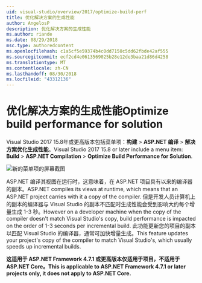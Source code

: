 ```yaml
---
uid: visual-studio/overview/2017/optimize-build-perf
title: 优化解决方案的生成性能
author: AngelosP
description: 优化解决方案的生成性能
ms.author: riande
ms.date: 08/29/2018
msc.type: authoredcontent
ms.openlocfilehash: c1a5cf5e59374b4c0dd7150c5dd62fbde42af555
ms.sourcegitcommit: ecf2cd4e0613569025b28e12de3baa21d86d4258
ms.translationtype: MT
ms.contentlocale: zh-CN
ms.lasthandoff: 08/30/2018
ms.locfileid: "43312136"
---
```

# <a name="optimize-build-performance-for-solution"></a><span data-ttu-id="47844-103">优化解决方案的生成性能</span><span class="sxs-lookup"><span data-stu-id="47844-103">Optimize build performance for solution</span></span>

<span data-ttu-id="47844-104">Visual Studio 2017 15.8年或更高版本包括菜单项：**构建** > **ASP.NET 编译** > **解决方案优化生成性能**。</span><span class="sxs-lookup"><span data-stu-id="47844-104">Visual Studio 2017 15.8 or later include a menu item: **Build** > **ASP.NET Compilation** > **Optimize Build Performance for Solution**.</span></span>

![新的菜单项的屏幕截图](optimize-build-perf/_static/optimize-build-performance-for-solution.png)

<span data-ttu-id="47844-106">ASP.NET 编译其视图在运行时，这意味着，在 ASP.NET 项目具有以来的编译器的副本。</span><span class="sxs-lookup"><span data-stu-id="47844-106">ASP.NET compiles its views at runtime, which means that an ASP.NET project carries with it a copy of the compiler.</span></span> <span data-ttu-id="47844-107">但是开发人员计算机上的副本的编译器与 Visual Studio 的副本不匹配时生成性能会受到影响大约每个增量生成 1-3 秒。</span><span class="sxs-lookup"><span data-stu-id="47844-107">However on a developer machine when the copy of the compiler doesn't match Visual Studio's copy, build performance is impacted on the order of 1-3 seconds per incremental build.</span></span> <span data-ttu-id="47844-108">此功能更新您的项目的副本以匹配 Visual Studio 的编译器，通常可加快增量生成。</span><span class="sxs-lookup"><span data-stu-id="47844-108">This feature updates your project's copy of the compiler to match Visual Studio's, which usually speeds up incremental builds.</span></span>

<span data-ttu-id="47844-109">**这适用于 ASP.NET Framework 4.7.1 或更高版本仅适用于项目，不适用于 ASP.NET Core。**</span><span class="sxs-lookup"><span data-stu-id="47844-109">**This is applicable to ASP.NET Framework 4.7.1 or later projects only, it does not apply to ASP.NET Core.**</span></span>
